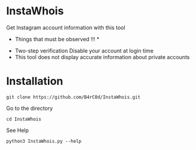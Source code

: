 # InstaWhois

Get Instagram account information with this tool

*   Things that must be observed !!! *

- Two-step verification Disable your account at login time
- This tool does not display accurate information about private accounts

# Installation

```
git clone https://github.com/B4rC0d/InstaWhois.git
```
Go to the directory
```
cd InstaWhois
```
See Help
```
python3 InstaWhois.py --help
```
